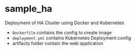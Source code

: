 # sample_ha
Deployment of HA Cluster using Docker and Kubernetes

- `Dockerfile` contains the config to create image
- `deployment.yml` contains Kubernetes Deployment config
- artifacts folder contain the web application
